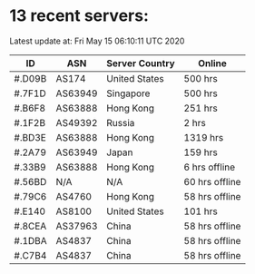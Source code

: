 # 13 recent servers:

Latest update at: Fri May 15 06:10:11 UTC 2020

| ID | ASN | Server Country | Online |
| -- | --- | -------------- | ------ |
| #.D09B | AS174 | United States | 500 hrs |
| #.7F1D | AS63949 | Singapore | 500 hrs |
| #.B6F8 | AS63888 | Hong Kong | 251 hrs |
| #.1F2B | AS49392 | Russia | 2 hrs |
| #.BD3E | AS63888 | Hong Kong | 1319 hrs |
| #.2A79 | AS63949 | Japan | 159 hrs |
| #.33B9 | AS63888 | Hong Kong | 6 hrs offline |
| #.56BD | N/A | N/A | 60 hrs offline |
| #.79C6 | AS4760 | Hong Kong | 58 hrs offline |
| #.E140 | AS8100 | United States | 101 hrs |
| #.8CEA | AS37963 | China | 58 hrs offline |
| #.1DBA | AS4837 | China | 58 hrs offline |
| #.C7B4 | AS4837 | China | 58 hrs offline |

